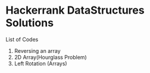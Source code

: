 # Hackerrank DataStructures Solutions
List of Codes
1. Reversing an array
2. 2D Array(Hourglass Problem)
3. Left Rotation (Arrays)
